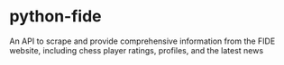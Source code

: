 # python-fide
An API to scrape and provide comprehensive information from the FIDE website, including chess player ratings, profiles, and the latest news
